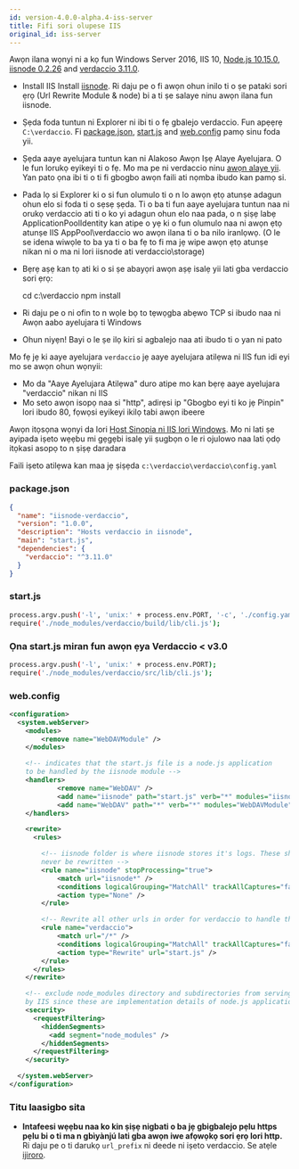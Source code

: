 ```yaml
---
id: version-4.0.0-alpha.4-iss-server
title: Fifi sori olupese IIS
original_id: iss-server
---
```


Awọn ilana wọnyi ni a kọ fun Windows Server 2016, IIS 10, [Node.js 10.15.0](https://nodejs.org/), [iisnode 0.2.26](https://github.com/Azure/iisnode) and [verdaccio 3.11.0](https://github.com/verdaccio/verdaccio).

- Install IIS Install [iisnode](https://github.com/Azure/iisnode). Ri daju pe o fi awọn ohun inilo ti o ṣe pataki sori ẹrọ (Url Rewrite Module & node) bi a ti ṣe salaye ninu awọn ilana fun iisnode.
- Ṣẹda foda tuntun ni Explorer ni ibi ti o fẹ gbalejo verdaccio. Fun apẹẹrẹ `C:\verdaccio`. Fi [package.json](#packagejson), [start.js](#startjs) and [web.config](#webconfig) pamọ sinu foda yii.
- Ṣẹda aaye ayelujara tuntun kan ni Alakoso Awọn Iṣẹ Alaye Ayelujara. O le fun lorukọ eyikeyi ti o fẹ. Mo ma pe ni verdaccio ninu [awọn alaye yii](http://www.iis.net/learn/manage/configuring-security/application-pool-identities). Yan pato ọna ibi ti o ti fi gbogbo awọn faili ati nọmba ibudo kan pamọ si.
- Pada lọ si Explorer ki o si fun olumulo ti o n lo awọn ẹtọ atunṣe adagun ohun elo si foda ti o sẹsẹ ṣẹda. Ti o ba ti fun aaye ayelujara tuntun naa ni orukọ verdaccio ati ti o ko yi adagun ohun elo naa pada, o n ṣiṣẹ labẹ ApplicationPoolIdentity kan atipe o yẹ ki o fun olumulo naa ni awọn ẹtọ atunṣe IIS AppPool\verdaccio wo awọn ilana ti o ba nilo iranlọwọ. (O le se idena wiwọle to ba ya ti o ba fẹ to fi ma jẹ wipe awọn ẹtọ atunṣe nikan ni o ma ni lori iisnode ati verdaccio\storage)
- Bẹrẹ aṣẹ kan tọ ati ki o si ṣe abayọri awọn aṣẹ isalẹ yii lati gba verdaccio sori ẹrọ:

    cd c:\verdaccio
    npm install
    

- Ri daju pe o ni ofin to n wọle bọ to tẹwọgba abẹwo TCP si ibudo naa ni Awọn aabo ayelujara ti Windows
- Ohun niyẹn! Bayi o le ṣe ilọ kiri si agbalejo naa ati ibudo ti o yan ni pato

Mo fẹ jẹ ki aaye ayelujara `verdaccio` jẹ aaye ayelujara atilẹwa ni IIS fun idi eyi mo se awọn ohun wọnyii:

- Mo da "Aaye Ayelujara Atilẹwa" duro atipe mo kan bẹrẹ aaye ayelujara "verdaccio" nikan ni IIS
- Mo seto awọn isopọ naa si "http", adirẹsi ip "Gbogbo eyi ti ko jẹ Pinpin" lori ibudo 80, fọwọsi eyikeyi ikilọ tabi awọn ibeere

Awọn itọsọna wọnyi da lori [Host Sinopia ni IIS lori Windows](https://gist.github.com/HCanber/4dd8409f79991a09ac75). Mo ni lati ṣe ayipada iṣeto wẹẹbu mi gẹgẹbi isalẹ yii ṣugbọn o le ri ojulowo naa lati ọdọ itọkasi asopọ to n ṣiṣẹ daradara

Faili iṣeto atilẹwa kan maa jẹ ṣiṣẹda `c:\verdaccio\verdaccio\config.yaml`

### package.json

```json
{
  "name": "iisnode-verdaccio",
  "version": "1.0.0",
  "description": "Hosts verdaccio in iisnode",
  "main": "start.js",
  "dependencies": {
    "verdaccio": "^3.11.0"
  }
}
```

### start.js

```bash
process.argv.push('-l', 'unix:' + process.env.PORT, '-c', './config.yaml'); 
require('./node_modules/verdaccio/build/lib/cli.js');
```

### Ọna start.js miran fun awọn ẹya Verdaccio < v3.0

```bash
process.argv.push('-l', 'unix:' + process.env.PORT);
require('./node_modules/verdaccio/src/lib/cli.js');
```

### web.config

```xml
<configuration>
  <system.webServer>
    <modules>
        <remove name="WebDAVModule" />
    </modules>

    <!-- indicates that the start.js file is a node.js application
    to be handled by the iisnode module -->
    <handlers>
            <remove name="WebDAV" />
            <add name="iisnode" path="start.js" verb="*" modules="iisnode" resourceType="Unspecified" requireAccess="Execute" />
            <add name="WebDAV" path="*" verb="*" modules="WebDAVModule" resourceType="Unspecified" requireAccess="Execute" />
    </handlers>

    <rewrite>
      <rules>

        <!-- iisnode folder is where iisnode stores it's logs. These should
        never be rewritten -->
        <rule name="iisnode" stopProcessing="true">
            <match url="iisnode*" />
            <conditions logicalGrouping="MatchAll" trackAllCaptures="false" />
            <action type="None" />
        </rule>

        <!-- Rewrite all other urls in order for verdaccio to handle these -->
        <rule name="verdaccio">
            <match url="/*" />
            <conditions logicalGrouping="MatchAll" trackAllCaptures="false" />
            <action type="Rewrite" url="start.js" />
        </rule>
      </rules>
    </rewrite>

    <!-- exclude node_modules directory and subdirectories from serving
    by IIS since these are implementation details of node.js applications -->
    <security>
      <requestFiltering>
        <hiddenSegments>
          <add segment="node_modules" />
        </hiddenSegments>
      </requestFiltering>
    </security>

  </system.webServer>
</configuration>
```

### Titu laasigbo sita

- **Intafeesi wẹẹbu naa ko kin ṣiṣẹ nigbati o ba jẹ gbigbalejo pẹlu https pẹlu bi o ti ma n gbìyànjú lati gba awọn iwe afọwọkọ sori ẹrọ lori http.**  
    Ri daju pe o ti darukọ `url_prefix` ni deede ni iṣeto verdaccio. Se atẹle [ijiroro](https://github.com/verdaccio/verdaccio/issues/622).